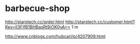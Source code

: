 # barbecue-shop
http://starstech.cc/order.html
http://starstech.cc/customer.html?Key=Il3FlfB1BHBasRt9iOK0yA==
1
m

http://www.cnblogs.com/hubcarl/p/4207909.html
